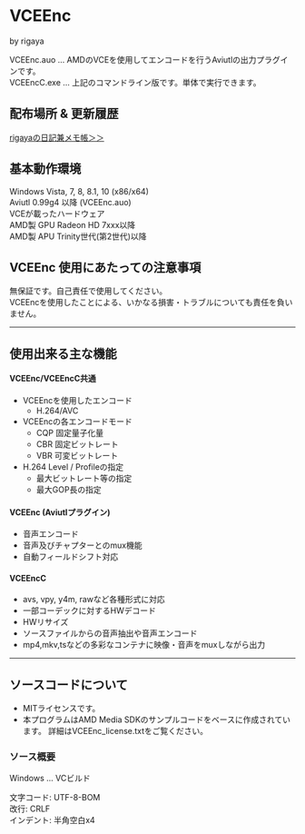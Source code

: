 
# VCEEnc  
by rigaya

VCEEnc.auo … AMDのVCEを使用してエンコードを行うAviutlの出力プラグインです。  
VCEEncC.exe … 上記のコマンドライン版です。単体で実行できます。

## 配布場所 & 更新履歴
[rigayaの日記兼メモ帳＞＞](http://rigaya34589.blog135.fc2.com/blog-category-12.html)

## 基本動作環境
Windows Vista, 7, 8, 8.1, 10 (x86/x64)  
Aviutl 0.99g4 以降 (VCEEnc.auo)  
VCEが載ったハードウェア  
  AMD製 GPU Radeon HD 7xxx以降  
  AMD製 APU Trinity世代(第2世代)以降  

## VCEEnc 使用にあたっての注意事項
無保証です。自己責任で使用してください。  
VCEEncを使用したことによる、いかなる損害・トラブルについても責任を負いません。

---
## 使用出来る主な機能
#### VCEEnc/VCEEncC共通
- VCEEncを使用したエンコード  
   - H.264/AVC  
- VCEEncの各エンコードモード  
   - CQP       固定量子化量  
   - CBR       固定ビットレート  
   - VBR       可変ビットレート  
- H.264 Level / Profileの指定  
  - 最大ビットレート等の指定  
  - 最大GOP長の指定  

#### VCEEnc (Aviutlプラグイン)
- 音声エンコード  
- 音声及びチャプターとのmux機能  
- 自動フィールドシフト対応  

#### VCEEncC
- avs, vpy, y4m, rawなど各種形式に対応
- 一部コーデックに対するHWデコード
- HWリサイズ
- ソースファイルからの音声抽出や音声エンコード
- mp4,mkv,tsなどの多彩なコンテナに映像・音声をmuxしながら出力

---
## ソースコードについて
- MITライセンスです。
- 本プログラムはAMD Media SDKのサンプルコードをベースに作成されています。
  詳細はVCEEnc_license.txtをご覧ください。

### ソース概要
Windows ... VCビルド  

文字コード: UTF-8-BOM  
改行: CRLF  
インデント: 半角空白x4
